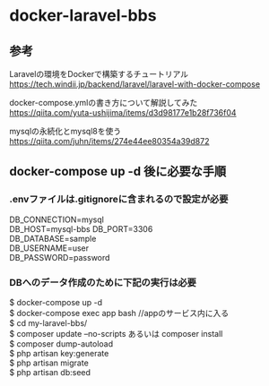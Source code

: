 # docker-laravel-bbs

## 参考

Laravelの環境をDockerで構築するチュートリアル  
https://tech.windii.jp/backend/laravel/laravel-with-docker-compose  

docker-compose.ymlの書き方について解説してみた  
https://qiita.com/yuta-ushijima/items/d3d98177e1b28f736f04

mysqlの永続化とmysql8を使う
https://qiita.com/juhn/items/274e44ee80354a39d872

## docker-compose up -d 後に必要な手順

### .envファイルは.gitignoreに含まれるので設定が必要
DB_CONNECTION=mysql  
DB_HOST=mysql-bbs 
DB_PORT=3306  
DB_DATABASE=sample  
DB_USERNAME=user  
DB_PASSWORD=password  

### DBへのデータ作成のために下記の実行は必要
$ docker-compose up -d  
$ docker-compose exec app bash //appのサービス内に入る  
$ cd my-laravel-bbs/  
$ composer update –no-scripts あるいは composer install  
$ composer dump-autoload  
$ php artisan key:generate  
$ php artisan migrate  
$ php artisan db:seed  